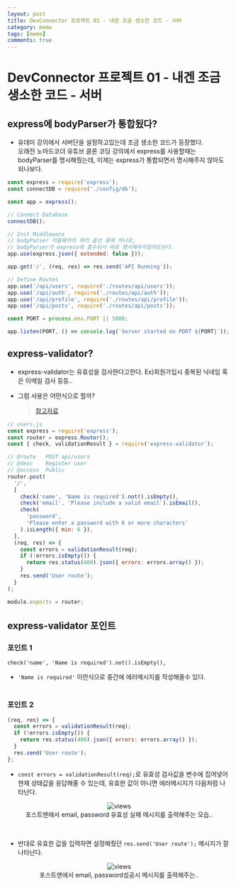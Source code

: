```yaml
---
layout: post
title: DevConnector 프로젝트 01 - 내겐 조금 생소한 코드 - 서버
category: memo
tags: [memo]
comments: true
---
```


# DevConnector 프로젝트 01 - 내겐 조금 생소한 코드 - 서버

## express에 bodyParser가 통합됬다?

- 유데미 강의에서 서버단을 설정하고있는데 조금 생소한 코드가 등장했다.<br>
  오래전 노마드코더 유튜브 클론 코딩 강의에서 express를 사용할때는 bodyParser를 명시해줬는데, 이제는 express가 통합되면서 명시해주지 않아도 되나보다.<br>

```javascript
const express = require('express');
const connectDB = require('./config/db');

const app = express();

// Connect Database
connectDB();

// Init Middleware
// bodyParser 미들웨어의 여러 옵션 중에 하나로,
// bodyParser가 express에 흡수되서 따로 명시해주지않아도된다.
app.use(express.json({ extended: false }));

app.get('/', (req, res) => res.send('API Running'));

// Define Routes
app.use('/api/users', require('./routes/api/users'));
app.use('/api/auth', require('./routes/api/auth'));
app.use('/api/profile', require('./routes/api/profile'));
app.use('/api/posts', require('./routes/api/posts'));

const PORT = process.env.PORT || 5000;

app.listen(PORT, () => console.log(`Server started on PORT ${PORT}`));
```

## express-validator?

- express-validator는 유효성을 검사한다고한다. Ex)회원가입시 중복된 닉네임 혹은 이메일 검사 등등..

- 그럼 사용은 어떤식으로 할까?<br>
  > [참고자료](https://express-validator.github.io/docs/)

```javascript
// users.js
const express = require('express');
const router = express.Router();
const { check, validationResult } = require('express-validator');

// @route   POST api/users
// @desc    Register user
// @access  Public
router.post(
  '/',
  [
    check('name', 'Name is required').not().isEmpty(),
    check('email', 'Please include a valid email').isEmail(),
    check(
      'password',
      'Please enter a password with 6 or more characters'
    ).isLength({ min: 6 }),
  ],
  (req, res) => {
    const errors = validationResult(req);
    if (!errors.isEmpty()) {
      return res.status(400).json({ errors: errors.array() });
    }
    res.send('User route');
  }
);

module.exports = router;
```

## express-validator 포인트

### 포인트 1

```
check('name', 'Name is required').not().isEmpty(),
```

- `'Name is required'` 이런식으로 중간에 에러메시지를 작성해줄수 있다.<br><br>

### 포인트 2

```javascript
(req, res) => {
  const errors = validationResult(req);
  if (!errors.isEmpty()) {
    return res.status(400).json({ errors: errors.array() });
  }
  res.send('User route');
};
```

- `const errors = validationResult(req);`로 유효성 검사값을 변수에 집어넣어 현재 상태값을 응답해줄 수 있는데, 유효한 값이 아니면 에러메시지가 다음처럼 나타난다.

<center>
 <figure>
 <img src="https://media.vlpt.us/images/wndtlr1024/post/fbde8d04-89bc-43af-ad49-1893238b4c69/image.png" alt="views">
 <figcaption>포스트맨에서 email, password 유효성 실패 메시지를 출력해주는 모습..</figcaption>
 </figure>
 </center>
 <br>

- 반대로 유효한 값을 입력하면 설정해줬던 `res.send('User route');` 메시지가 잘 나타난다.

<center>
 <figure>
 <img src="https://media.vlpt.us/images/wndtlr1024/post/7d79c372-aaf7-4f05-827b-56415273b901/image.png" alt="views">
 <figcaption>포스트맨에서 email, password성공시 메시지를 출력해주는..</figcaption>
 </figure>
 </center>
